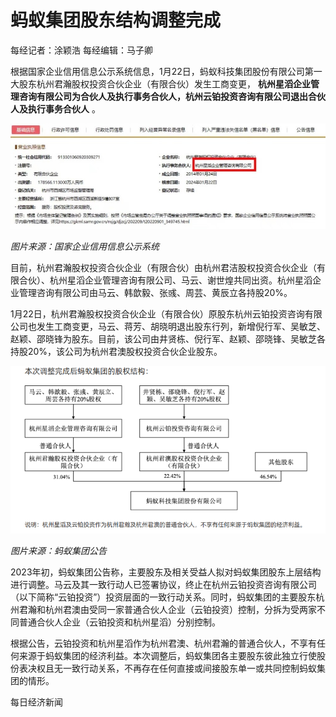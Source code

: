 # 蚂蚁集团股东结构调整完成

每经记者：涂颖浩 每经编辑：马子卿

根据国家企业信用信息公示系统信息，1月22日，蚂蚁科技集团股份有限公司第一大股东杭州君瀚股权投资合伙企业（有限合伙）发生工商变更，
**杭州星滔企业管理咨询有限公司为合伙人及执行事务合伙人，杭州云铂投资咨询有限公司退出合伙人及执行事务合伙人** 。

![ef99dd87146dd8b163df21655011075d.jpg](https://raw.githubusercontent.com/qqhsx/qqnews_image/main/2024/01/24/蚂蚁集团股东结构调整完成/ef99dd87146dd8b163df21655011075d.jpg)

_图片来源：国家企业信用信息公示系统_

目前，杭州君瀚股权投资合伙企业（有限合伙）由杭州君洁股权投资合伙企业（有限合伙）、杭州星滔企业管理咨询有限公司、马云、谢世煌共同出资。杭州星滔企业管理咨询有限公司由马云、韩歆毅、张彧、周芸、黄辰立各持股20%。

1月22日，杭州君瀚股权投资合伙企业（有限合伙）原股东杭州云铂投资咨询有限公司也发生工商变更，马云、蒋芳、胡晓明退出股东行列，新增倪行军、吴敏芝、赵颖、邵晓锋为股东。目前，该公司由井贤栋、倪行军、赵颖、邵晓锋、吴敏芝各持股20%，该公司为杭州君澳股权投资合伙企业股东。

![019fffd15ac293565fd188595ebb30f8.jpg](https://raw.githubusercontent.com/qqhsx/qqnews_image/main/2024/01/24/蚂蚁集团股东结构调整完成/019fffd15ac293565fd188595ebb30f8.jpg)

_图片来源：蚂蚁集团公告_

2023年初，蚂蚁集团公告称，主要股东及相关受益人拟对蚂蚁集团股东上层结构进行调整。马云及其一致行动人已签署协议，终止在杭州云铂投资咨询有限公司（以下简称“云铂投资”）投资层面的一致行动关系。同时，蚂蚁集团的主要股东杭州君瀚和杭州君澳由受同一家普通合伙人企业（云铂投资）控制，分拆为受两家不同普通合伙人企业（云铂投资和杭州星滔）分别控制。

根据公告，云铂投资和杭州星滔作为杭州君澳、杭州君瀚的普通合伙人，不享有任何来源于蚂蚁集团的经济利益。本次调整后，蚂蚁集团各主要股东彼此独立行使股份表决权且无一致行动关系，不再存在任何直接或间接股东单一或共同控制蚂蚁集团的情形。

每日经济新闻

